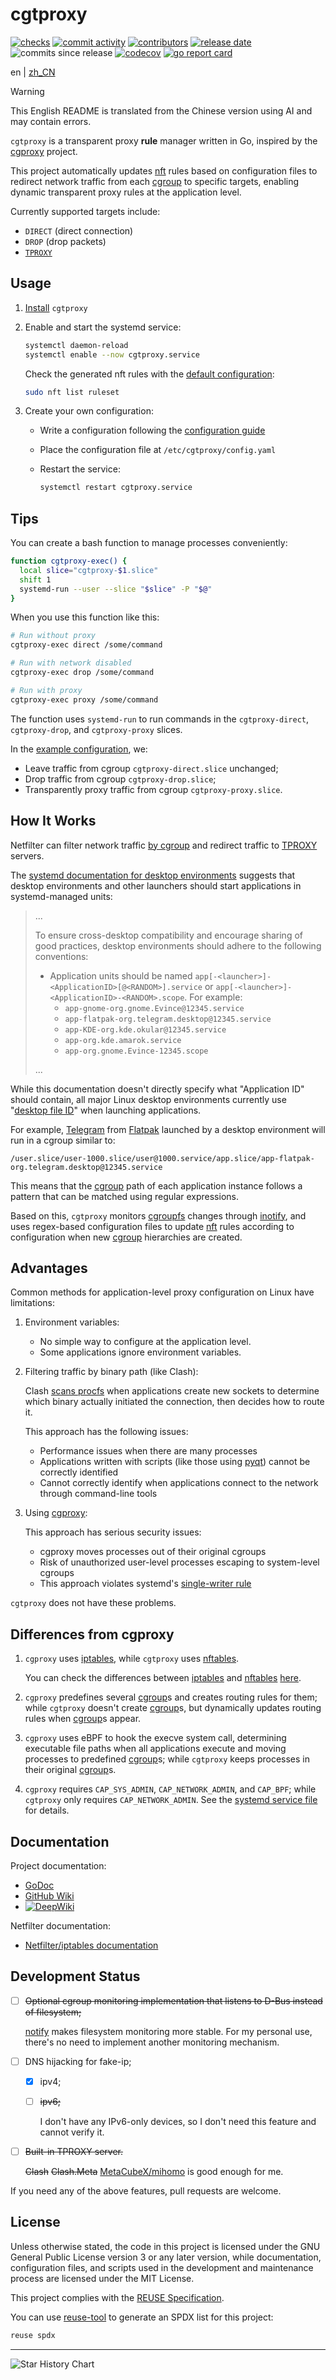 <!--
SPDX-FileCopyrightText: 2025 Chen Linxuan <me@black-desk.cn>

SPDX-License-Identifier: MIT
-->

# cgtproxy

[![checks][badge-shields-io-checks]][actions]
[![commit activity][badge-shields-io-commit-activity]][commits]
[![contributors][badge-shields-io-contributors]][contributors]
[![release date][badge-shields-io-release-date]][releases]
![commits since release][badge-shields-io-commits-since-release]
[![codecov][badge-shields-io-codecov]][codecov]
[![go report card][badge-go-report-card]][go-report-card]

[badge-shields-io-checks]:
  https://img.shields.io/github/check-runs/black-desk/cgtproxy/master
[actions]: https://github.com/black-desk/cgtproxy/actions
[badge-shields-io-commit-activity]:
  https://img.shields.io/github/commit-activity/w/black-desk/cgtproxy/master
[commits]: https://github.com/black-desk/cgtproxy/commits/master
[badge-shields-io-contributors]:
  https://img.shields.io/github/contributors/black-desk/cgtproxy
[contributors]: https://github.com/black-desk/cgtproxy/graphs/contributors
[badge-shields-io-release-date]:
  https://img.shields.io/github/release-date/black-desk/cgtproxy
[releases]: https://github.com/black-desk/cgtproxy/releases
[badge-shields-io-commits-since-release]:
  https://img.shields.io/github/commits-since/black-desk/cgtproxy/latest
[badge-shields-io-codecov]:
  https://codecov.io/github/black-desk/cgtproxy/graph/badge.svg?token=6TSVGQ4L9X
[codecov]: https://codecov.io/github/black-desk/cgtproxy
[badge-go-report-card]:
  https://goreportcard.com/badge/github.com/black-desk/cgtproxy
[go-report-card]: https://goreportcard.com/report/github.com/black-desk/cgtproxy

en | [zh_CN](README.zh_CN.md)

> [!WARNING]
>
> This English README is translated from the Chinese version using AI and may
> contain errors.

`cgtproxy` is a transparent proxy **rule** manager written in Go, inspired by
the [cgproxy] project.

This project automatically updates [nft] rules based on configuration files to
redirect network traffic from each [cgroup] to specific targets, enabling
dynamic transparent proxy rules at the application level.

[nft]: https://www.netfilter.org/projects/nftables/manpage.html
[cgproxy]: https://github.com/springzfx/cgproxy
[cgroup]: https://man7.org/linux/man-pages/man7/cgroups.7.html

Currently supported targets include:

- `DIRECT` (direct connection)
- `DROP` (drop packets)
- [`TPROXY`][TPROXY]

[TPROXY]: https://www.infradead.org/~mchehab/kernel_docs/networking/tproxy.html

## Usage

1. [Install](./docs/install.md) `cgtproxy`

2. Enable and start the systemd service:

   ```bash
   systemctl daemon-reload
   systemctl enable --now cgtproxy.service
   ```

   Check the generated nft rules with the [default configuration]:

   ```bash
   sudo nft list ruleset
   ```

3. Create your own configuration:
   - Write a configuration following the [configuration guide]
   - Place the configuration file at `/etc/cgtproxy/config.yaml`
   - Restart the service:

     ```bash
     systemctl restart cgtproxy.service
     ```

[default configuration]:
  https://pkg.go.dev/github.com/black-desk/cgtproxy/pkg/cgtproxy/config#pkg-constants
[configuration guide]: ./docs/configuration.md

## Tips

You can create a bash function to manage processes conveniently:

```bash
function cgtproxy-exec() {
  local slice="cgtproxy-$1.slice"
  shift 1
  systemd-run --user --slice "$slice" -P "$@"
}
```

When you use this function like this:

```bash
# Run without proxy
cgtproxy-exec direct /some/command

# Run with network disabled
cgtproxy-exec drop /some/command

# Run with proxy
cgtproxy-exec proxy /some/command
```

The function uses `systemd-run` to run commands in the `cgtproxy-direct`,
`cgtproxy-drop`, and `cgtproxy-proxy` slices.

In the [example configuration], we:

- Leave traffic from cgroup `cgtproxy-direct.slice` unchanged;
- Drop traffic from cgroup `cgtproxy-drop.slice`;
- Transparently proxy traffic from cgroup `cgtproxy-proxy.slice`.

[example configuration]: ./misc/config/example.yaml

## How It Works

Netfilter can filter network traffic [by cgroup] and redirect traffic to
[TPROXY] servers.

[by cgroup]: https://www.spinics.net/lists/netfilter/msg60360.html

The [systemd documentation for desktop environments] suggests that desktop
environments and other launchers should start applications in systemd-managed
units:

[systemd documentation for desktop environments]:
  https://systemd.io/DESKTOP_ENVIRONMENTS/

> ...
>
> To ensure cross-desktop compatibility and encourage sharing of good practices,
> desktop environments should adhere to the following conventions:
>
> - Application units should be named
>   `app[-<launcher>]-<ApplicationID>[@<RANDOM>].service` or
>   `app[-<launcher>]-<ApplicationID>-<RANDOM>.scope`. For example:
>   - `app-gnome-org.gnome.Evince@12345.service`
>   - `app-flatpak-org.telegram.desktop@12345.service`
>   - `app-KDE-org.kde.okular@12345.service`
>   - `app-org.kde.amarok.service`
>   - `app-org.gnome.Evince-12345.scope`
>
> ...

While this documentation doesn't directly specify what "Application ID" should
contain, all major Linux desktop environments currently use "[desktop file ID]"
when launching applications.

[desktop file ID]:
  https://specifications.freedesktop.org/desktop-entry-spec/latest/file-naming.html#desktop-file-id

For example, [Telegram] from [Flatpak] launched by a desktop environment will
run in a cgroup similar to:

[Telegram]: https://github.com/telegramdesktop/tdesktop
[Flatpak]: https://github.com/flatpak/flatpak

```plaintext
/user.slice/user-1000.slice/user@1000.service/app.slice/app-flatpak-org.telegram.desktop@12345.service
```

This means that the [cgroup] path of each application instance follows a pattern
that can be matched using regular expressions.

Based on this, `cgtproxy` monitors [cgroupfs][cgroup] changes through [inotify],
and uses regex-based configuration files to update [nft] rules according to
configuration when new [cgroup] hierarchies are created.

[inotify]: https://man7.org/linux/man-pages/man7/inotify.7.html

## Advantages

Common methods for application-level proxy configuration on Linux have
limitations:

1. Environment variables:
   - No simple way to configure at the application level.
   - Some applications ignore environment variables.

2. Filtering traffic by binary path (like Clash):

   Clash [scans procfs][clash-procfs] when applications create new sockets to
   determine which binary actually initiated the connection, then decides how to
   route it.

   [clash-procfs]:
     https://github.com/Dreamacro/clash/blob/4d66da2277ddaf41f83bd889b064c0a584f7a8ad/component/process/process_linux.go#L129

   This approach has the following issues:
   - Performance issues when there are many processes
   - Applications written with scripts (like those using [pyqt]) cannot be
     correctly identified
   - Cannot correctly identify when applications connect to the network through
     command-line tools

   [pyqt]: https://doc.qt.io/qtforpython-6/

3. Using [cgproxy]:

   This approach has serious security issues:
   - cgproxy moves processes out of their original cgroups
   - Risk of unauthorized user-level processes escaping to system-level cgroups
   - This approach violates systemd's [single-writer rule]

   [single-writer rule]:
     https://systemd.io/CGROUP_DELEGATION#two-key-design-rules

`cgtproxy` does not have these problems.

## Differences from cgproxy

1. `cgproxy` uses [iptables], while `cgtproxy` uses [nftables].

   You can check the differences between [iptables] and [nftables]
   [here][nftables_differences_with_iptables].

   [iptables]: https://linux.die.net/man/8/iptables
   [nftables]: https://wiki.archlinux.org/title/Nftables
   [nftables_differences_with_iptables]:
     https://wiki.nftables.org/wiki-nftables/index.php/Main_differences_with_iptables

2. `cgproxy` predefines several [cgroup]s and creates routing rules for them;
   while `cgtproxy` doesn't create [cgroup]s, but dynamically updates routing
   rules when [cgroup]s appear.

3. `cgproxy` uses eBPF to hook the execve system call, determining executable
   file paths when all applications execute and moving processes to predefined
   [cgroup]s; while `cgtproxy` keeps processes in their original [cgroup]s.

4. `cgproxy` requires `CAP_SYS_ADMIN`, `CAP_NETWORK_ADMIN`, and `CAP_BPF`; while
   `cgtproxy` only requires `CAP_NETWORK_ADMIN`. See the [systemd service file]
   for details.

[systemd service file]:
  https://github.com/search?q=repo%3Ablack-desk%2Fcgtproxy%20CapabilityBoundingSet&type=code

## Documentation

Project documentation:

- [GoDoc][godoc]
- [GitHub Wiki][github-wiki]
- [![DeepWiki][badge-deepwiki]][deepwiki]

[godoc]: https://pkg.go.dev/github.com/black-desk/cgtproxy
[github-wiki]: https://github.com/black-desk/cgtproxy/wiki
[badge-deepwiki]: https://deepwiki.com/badge.svg
[deepwiki]: https://deepwiki.com/black-desk/cgtproxy

Netfilter documentation:

- [Netfilter/iptables documentation][netfilter-documentation]

[netfilter-documentation]: https://www.netfilter.org/documentation/index.html

## Development Status

- [ ] ~~Optional cgroup monitoring implementation that listens to D-Bus instead
      of filesystem;~~

  [notify](https://github.com/rjeczalik/notify) makes filesystem monitoring more
  stable. For my personal use, there's no need to implement another monitoring
  mechanism.

- [ ] DNS hijacking for fake-ip;
  - [x] ipv4;

  - [ ] ~~ipv6;~~

    I don't have any IPv6-only devices, so I don't need this feature and cannot
    verify it.

- [ ] ~~Built-in TPROXY server.~~

  ~~Clash~~ ~~Clash.Meta~~
  [MetaCubeX/mihomo](https://github.com/MetaCubeX/mihomo) is good enough for me.

If you need any of the above features, pull requests are welcome.

## License

Unless otherwise stated, the code in this project is licensed under the GNU
General Public License version 3 or any later version, while documentation,
configuration files, and scripts used in the development and maintenance process
are licensed under the MIT License.

This project complies with the [REUSE Specification].

You can use [reuse-tool](https://github.com/fsfe/reuse-tool) to generate an SPDX
list for this project:

```bash
reuse spdx
```

[REUSE Specification]: https://reuse.software/spec-3.3/

---

<picture>
  <source
    media="(prefers-color-scheme: dark)"
    srcset="
      https://api.star-history.com/svg?repos=black-desk/cgtproxy&type=Date&theme=dark
    "
  />
  <source
    media="(prefers-color-scheme: light)"
    srcset="
      https://api.star-history.com/svg?repos=black-desk/cgtproxy&type=Date
    "
  />
  <img
    alt="Star History Chart"
    src="https://api.star-history.com/svg?repos=black-desk/cgtproxy&type=Date"
  />
</picture>

